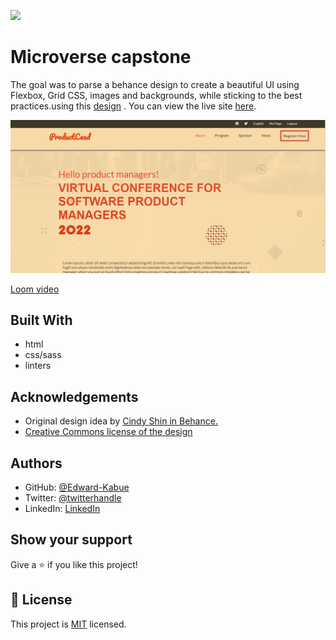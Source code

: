 ![](https://img.shields.io/badge/Microverse-blueviolet)

# Microverse capstone

The goal was  to parse a behance design to create a beautiful UI using Flexbox, Grid CSS, images and backgrounds, while sticking to the best practices.using this [design](https://www.behance.net/gallery/29845175/CC-Global-Summit-2015) . You can view the live site [here](https://capstone-xi.vercel.app/).

![the design](/css/assets/product.png)


[Loom video](https://www.loom.com/share/40cb28115a3b4a1fbdf92636979b1da4)

## Built With

- html
- css/sass
- linters

## Acknowledgements
- Original design idea by [Cindy Shin in Behance.](https://www.behance.net/adagio07)
- [Creative Commons license of the design](https://creativecommons.org/licenses/by-nc/4.0/)
## Authors


- GitHub: [@Edward-Kabue](https://github.com/Edward-Kabue)
- Twitter: [@twitterhandle](https://twitter.com/twitterhandle)
- LinkedIn: [LinkedIn](https://linkedin.com/in/linkedinhandle)

## Show your support

Give a ⭐️ if you like this project!

## 📝 License

This project is [MIT](./MIT.md) licensed.


